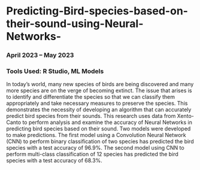 # Predicting-Bird-species-based-on-their-sound-using-Neural-Networks-
### April 2023 – May 2023
### Tools Used: R Studio, ML Models
In today’s world, many new species of birds are being discovered and many more species are on the verge of becoming extinct. The issue that arises is to identify and differentiate the species so that we can classify them appropriately and take necessary measures to preserve the species. This demonstrates the necessity of developing an algorithm that can accurately predict bird species from their sounds. This research uses data from Xento-Canto to perform analysis and examine the accuracy of Neural Networks in predicting bird species based on their sound. Two models were developed to make predictions. The first model using a Convolution Neural Network (CNN) to perform binary classification of two species has predicted the bird species with a test accuracy of 96.9%. The second model using CNN to perform multi-class classification of 12 species has predicted the bird species with a test accuracy of 68.3%.
